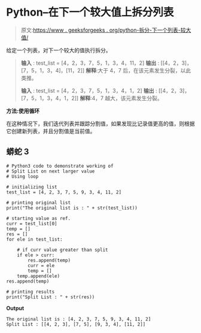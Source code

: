 # Python–在下一个较大值上拆分列表

> 原文:[https://www . geeksforgeeks . org/python-拆分-下一个列表-较大值/](https://www.geeksforgeeks.org/python-split-list-on-next-larger-value/)

给定一个列表，对下一个较大的值执行拆分。

> **输入** : test_list = [4，2，3，7，5，1，3，4，11，2]
> **输出** : [[4，2，3]，[7，5，1，3，4]，[11，2]]
> **解释**:大于 4，7 后，在该元素发生分裂，以此类推。
> 
> **输入** : test_list = [4，2，3，7，5，1，3，4，1，2]
> **输出** : [[4，2，3]，[7，5，1，3，4，1，2]]
> **解释**:4，7 越大，该元素发生分裂。

**方法:使用循环**

在这种情况下，我们迭代列表并跟踪分割值，如果发现比记录值更高的值，则根据它创建新列表，并且分割值是当前值。

## 蟒蛇 3

```
# Python3 code to demonstrate working of 
# Split List on next larger value
# Using loop

# initializing list
test_list = [4, 2, 3, 7, 5, 9, 3, 4, 11, 2]

# printing original list
print("The original list is : " + str(test_list))

# starting value as ref.
curr = test_list[0]
temp = []
res = []
for ele in test_list:

    # if curr value greater than split
    if ele > curr:
        res.append(temp)
        curr = ele
        temp = []
    temp.append(ele)
res.append(temp)

# printing results
print("Split List : " + str(res))
```

**Output**

```
The original list is : [4, 2, 3, 7, 5, 9, 3, 4, 11, 2]
Split List : [[4, 2, 3], [7, 5], [9, 3, 4], [11, 2]]

```